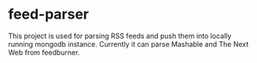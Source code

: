 feed-parser
==========
This project is used for parsing RSS feeds and push them into locally running mongodb instance. Currently it can parse Mashable and The Next Web from feedburner.
